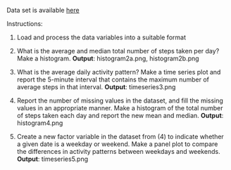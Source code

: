 Data set is available [here](https://d396qusza40orc.cloudfront.net/repdata%2Fdata%2Factivity.zip)

Instructions:

1) Load and process the data variables into a suitable format

2) What is the average and median total number of steps taken per day? Make a histogram. **Output**: histogram2a.png, histogram2b.png

3) What is the average daily activity pattern? Make a time series plot and report the 5-minute interval that contains the maximum number of average steps in that interval. **Output**: timeseries3.png

4) Report the number of missing values in the dataset, and fill the missing values in an appropriate manner. Make a histogram of the total number of steps taken each day and report the new mean and median. **Output**: histogram4.png

5) Create a new factor variable in the dataset from (4) to indicate whether a given date is a weekday or weekend. Make a panel plot to compare the differences in activity patterns between weekdays and weekends. **Output**: timeseries5.png
